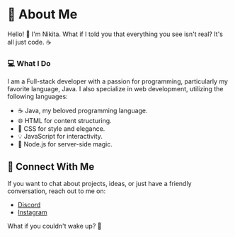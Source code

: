 # 🚀 About Me
Hello! 👋 I'm Nikita. What if I told you that everything you see isn't real? It's all just code. ☕

### 💻 What I Do
I am a Full-stack developer with a passion for programming, particularly my favorite language, Java. I also specialize in web development, utilizing the following languages:

- ☕ Java, my beloved programming language.
- 🌐 HTML for content structuring.
- 🎨 CSS for style and elegance.
- 💡 JavaScript for interactivity.
- 🚀 Node.js for server-side magic.

## 🌟 Connect With Me
If you want to chat about projects, ideas, or just have a friendly conversation, reach out to me on:
- [Discord](https://discord.gg/MJhkW7FeBQ)
- [Instagram](https://www.instagram.com/neckitwin/)

What if you couldn't wake up? 🌟
